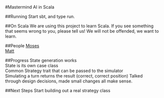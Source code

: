 #Mastermind AI in Scala

##Running
Start sbt, and type run.

##On Scala
We are using this project to learn Scala.  If you see something that seems wrong
to you, please tell us!  We will not be offended, we want to learn.

##People
[Moses](https://github.com/mnn2104)  
[Matt](https://github.com/dannenberg)

##Progress
State generation works  
State is its own case class  
Common Strategy trait that can be passed to the simulator  
Simulating a turn returns the result (correct, correct position)
Talked through design decisions, made small changes all make sense.

##Next Steps
Start building out a real strategy class